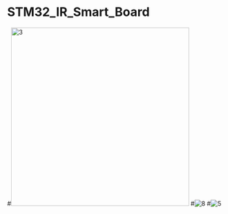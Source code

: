 # STM32_IR_Smart_Board
#<img width="412" alt="3" src="https://github.com/AhmedHassan2023/STM32_IR_Smart_Board/assets/142262794/8695784c-9b46-44bc-aa84-5be4d37654a3">
#![8](https://github.com/AhmedHassan2023/STM32_IR_Smart_Board/assets/142262794/c80234dd-84bd-4627-8b3b-820ffab6e74f)
#![5](https://github.com/AhmedHassan2023/STM32_IR_Smart_Board/assets/142262794/944def10-ab54-4ef8-ae5c-3df071655da0)


